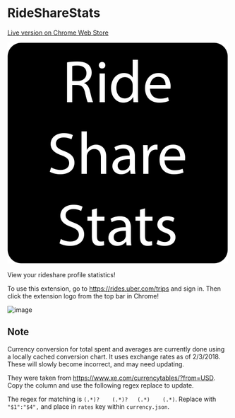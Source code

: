 # RideShareStats

[Live version on Chrome Web Store](https://chrome.google.com/webstore/detail/uber-trip-stats/kddlnbejbpknoedebeojobofnbdfhpnm)

![logo](images/icon500.png)

View your rideshare profile statistics!

To use this extension, go to https://rides.uber.com/trips and sign in. Then click the extension logo from the top bar in Chrome!

![image](https://i.imgur.com/TBOTsi4.png)

## Note

Currency conversion for total spent and averages are currently done using a locally cached conversion chart. It uses exchange rates as of 2/3/2018. These will slowly become incorrect, and may need updating.

They were taken from https://www.xe.com/currencytables/?from=USD. Copy the column and use the following regex replace to update.

The regex for matching is `(.*)?	(.*)?	(.*)	(.*)`. Replace with `"$1":"$4",` and place in `rates` key within `currency.json`.
